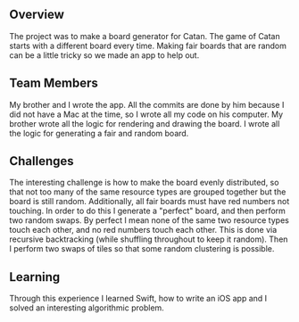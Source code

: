 ## Overview

The project was to make a board generator for Catan. The game of Catan starts with a different board every time. Making fair boards that are random can be a little tricky so we made an app to help out.

## Team Members

My brother and I wrote the app. All the commits are done by him because I did not have a Mac at the time, so I wrote all my code on his computer. My brother wrote all the logic for rendering and drawing the board. I wrote all the logic for generating a fair and random board.

## Challenges

The interesting challenge is how to make the board evenly distributed, so that not too many of the same resource types are grouped together but the board is still random. Additionally, all fair boards must have red numbers not touching. In order to do this I generate a "perfect" board, and then perform two random swaps. By perfect I mean none of the same two resource types touch each other, and no red numbers touch each other. This is done via recursive backtracking (while shuffling throughout to keep it random). Then I perform two swaps of tiles so that some random clustering is possible.

## Learning

Through this experience I learned Swift, how to write an iOS app and I solved an interesting algorithmic problem.

